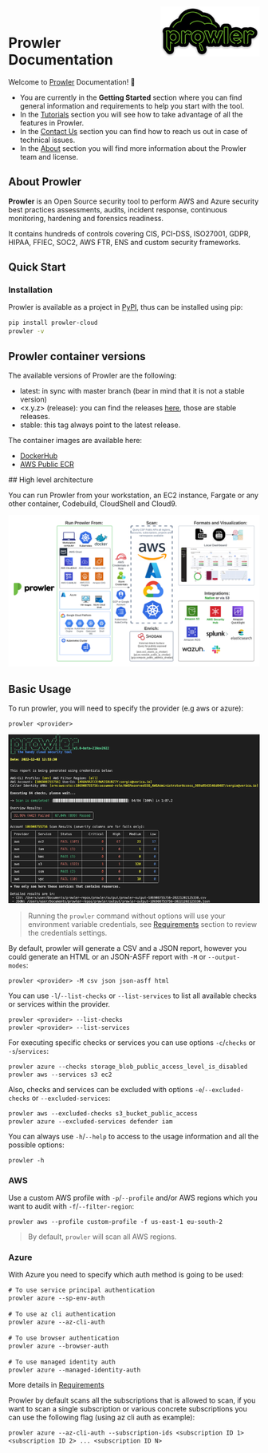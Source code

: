 <p href="https://github.com/prowler-cloud/prowler">
<img align="right" src="./img/prowler-logo.png" height="100">
</p>
<br>

# Prowler Documentation

Welcome to [Prowler](https://github.com/prowler-cloud/prowler/) Documentation! 📄

- You are currently in the **Getting Started** section where you can find general information and requirements to help you start with the tool.
- In the [Tutorials](tutorials/overview) section you will see how to take advantage of all the features in Prowler.
- In the [Contact Us](contact) section you can find how to reach us out in case of technical issues.
- In the [About](about) section you will find more information about the Prowler team and license.

## About Prowler

**Prowler** is an Open Source security tool to perform AWS and Azure security best practices assessments, audits, incident response, continuous monitoring, hardening and forensics readiness.

It contains hundreds of controls covering CIS, PCI-DSS, ISO27001, GDPR, HIPAA, FFIEC, SOC2, AWS FTR, ENS and custom security frameworks.

## Quick Start

### Installation

Prowler is available as a project in [PyPI](https://pypi.org/project/moto/), thus can be installed using pip:

```bash
pip install prowler-cloud
prowler -v
```

## Prowler container versions

The available versions of Prowler are the following:

- latest: in sync with master branch (bear in mind that it is not a stable version)
- <x.y.z> (release): you can find the releases [here](https://github.com/prowler-cloud/prowler/releases), those are stable releases.
- stable: this tag always point to the latest release.

The container images are available here:

- [DockerHub](https://hub.docker.com/r/toniblyx/prowler/tags)
- [AWS Public ECR](https://gallery.ecr.aws/o4g1s5r6/prowler)

## High level architecture

You can run Prowler from your workstation, an EC2 instance, Fargate or any other container, Codebuild, CloudShell and Cloud9.

![Architecture](img/architecture.png)
## Basic Usage

To run prowler, you will need to specify the provider (e.g aws or azure):

```console
prowler <provider>
```
![Prowler Execution](img/short-display.png)
> Running the `prowler` command without options will use your environment variable credentials, see [Requirements](getting-started/requirements/) section to review the credentials settings.

By default, prowler will generate a CSV and a JSON report, however you could generate an HTML or an JSON-ASFF report with `-M` or `--output-modes`:

```console
prowler <provider> -M csv json json-asff html
```

You can use `-l`/`--list-checks` or `--list-services` to list all available checks or services within the provider.

```console
prowler <provider> --list-checks
prowler <provider> --list-services
```

For executing specific checks or services you can use options `-c`/`checks` or `-s`/`services`:

```console
prowler azure --checks storage_blob_public_access_level_is_disabled
prowler aws --services s3 ec2
```

Also, checks and services can be excluded with options `-e`/`--excluded-checks` or `--excluded-services`:

```console
prowler aws --excluded-checks s3_bucket_public_access
prowler azure --excluded-services defender iam
```

You can always use `-h`/`--help` to access to the usage information and all the possible options:

```console
prowler -h
```

### AWS

Use a custom AWS profile with `-p`/`--profile` and/or AWS regions which you want to audit with `-f`/`--filter-region`:

```console
prowler aws --profile custom-profile -f us-east-1 eu-south-2
```
> By default, `prowler` will scan all AWS regions.

### Azure

With Azure you need to specify which auth method is going to be used:

```console
# To use service principal authentication
prowler azure --sp-env-auth

# To use az cli authentication
prowler azure --az-cli-auth

# To use browser authentication
prowler azure --browser-auth

# To use managed identity auth
prowler azure --managed-identity-auth
```

More details in [Requirements](getting-started/requirements.md)

Prowler by default scans all the subscriptions that is allowed to scan, if you want to scan a single subscription or various concrete subscriptions you can use the following flag (using az cli auth as example):
```console
prowler azure --az-cli-auth --subscription-ids <subscription ID 1> <subscription ID 2> ... <subscription ID N>
```
